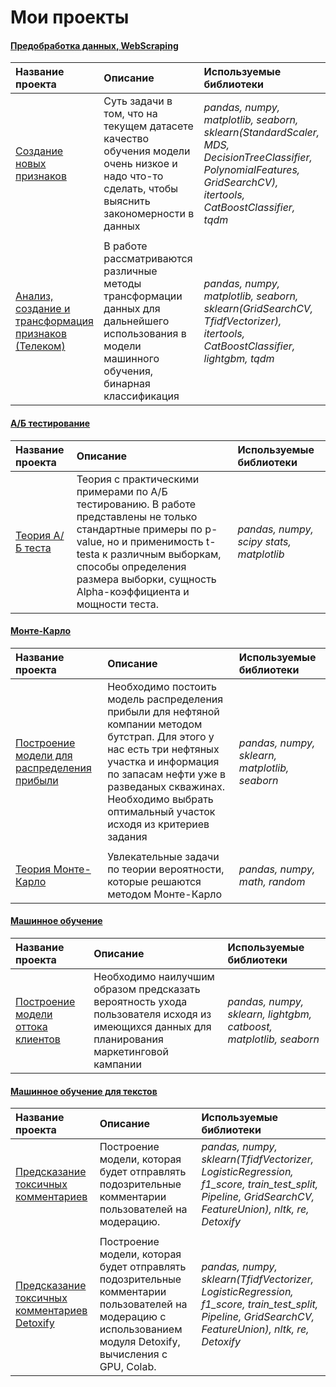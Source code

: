 # Мои проекты

#### [Предобработка данных, WebScraping](https://github.com/svotyakov/Yandex.Practium/tree/main/WebScraping_DataPreprocessing)
| Название проекта| Описание | Используемые библиотеки | 
| :---------------------- | :---------------------- | :---------------------- |
| [Создание новых признаков](https://github.com/svotyakov/Yandex.Practium/blob/main/WebScraping_DataPreprocessing/creating_new_features/Data_analysis_creating_new_features.ipynb) |Суть задачи в том, что на текущем датасете качество обучения модели очень низкое и надо что-то сделать, чтобы выяснить закономерности в данных| *pandas, numpy, matplotlib, seaborn, sklearn(StandardScaler, MDS, DecisionTreeClassifier, PolynomialFeatures, GridSearchCV), itertools, CatBoostClassifier, tqdm* |
| | | |
| [Анализ, создание и трансформация признаков (Телеком)](https://github.com/svotyakov/Yandex.Practium/blob/main/WebScraping_DataPreprocessing/telecom_analysis/rus/Telecom_classification.ipynb) |В работе рассматриваются различные методы трансформации данных для дальнейшего использования в модели машинного обучения, бинарная классификация| *pandas, numpy, matplotlib, seaborn, sklearn(GridSearchCV, TfidfVectorizer), itertools, CatBoostClassifier, lightgbm, tqdm* |

#### [А/Б тестирование](https://github.com/svotyakov/Yandex.Practium/tree/main/A_B_testing)
| Название проекта| Описание | Используемые библиотеки | 
| :---------------------- | :---------------------- | :---------------------- |
| [Теория А/Б теста](https://github.com/svotyakov/Yandex.Practium/blob/main/A_B_testing/A_B_test_%20Theory.ipynb) |Теория с практическими примерами по А/Б тестированию. В работе представлены не только стандартные примеры по p-value, но и применимость t-testа к различным выборкам, способы определения размера выборки, сущность Alpha-коэффициента и мощности теста.| *pandas, numpy, scipy stats, matplotlib* |

#### [Монте-Карло](https://github.com/svotyakov/Yandex.Practium/tree/main/Montecarlo)
| Название проекта| Описание | Используемые библиотеки | 
| :---------------------- | :---------------------- | :---------------------- |
| [Построение модели для распределения прибыли](https://github.com/svotyakov/Yandex.Practium/blob/main/Montecarlo/Bootstrap_profits_distribution.ipynb) |Необходимо постоить модель распределения прибыли для нефтяной компании методом бутстрап. Для этого у нас есть три нефтяных участка и информация по запасам нефти уже в разведаных скважинах. Необходимо выбрать оптимальный участок исходя из критериев задания| *pandas, numpy, sklearn, matplotlib, seaborn* |
| | | |
| [Теория Монте-Карло](https://github.com/svotyakov/Yandex.Practium/blob/main/Montecarlo/Monte-carlo_theory.ipynb) |Увлекательные задачи по теории вероятности, которые решаются методом Монте-Карло| *pandas, numpy, math, random* |

#### [Машинное обучение](https://github.com/svotyakov/Yandex.Practium/tree/main/Machine_learning_predictions)
| Название проекта| Описание | Используемые библиотеки | 
| :---------------------- | :---------------------- | :---------------------- |
| [Построение модели оттока клиентов](https://github.com/svotyakov/Yandex.Practium/blob/main/Machine_learning_predictions/RandomForestClassifier%20VS%20CatBoost%20%26%20LGBM.ipynb) |Необходимо наилучшим образом предсказать вероятность ухода пользователя исходя из имеющихся данных для планирования маркетинговой кампании| *pandas, numpy, sklearn, lightgbm, catboost, matplotlib, seaborn* |

#### [Машинное обучение для текстов](https://github.com/svotyakov/Yandex.Practium/tree/main/Natural-Language-Processing-NLP)
| Название проекта| Описание | Используемые библиотеки | 
| :---------------------- | :---------------------- | :---------------------- |
| [Предсказание токсичных комментариев](https://github.com/svotyakov/Yandex.Practium/blob/main/Natural-Language-Processing-NLP/Finding_toxic_commentsPipelineLR.ipynb) |Построение модели, которая будет отправлять подозрительные комментарии пользователей на модерацию. | *pandas, numpy, sklearn(TfidfVectorizer, LogisticRegression, f1_score, train_test_split, Pipeline, GridSearchCV, FeatureUnion), nltk, re, Detoxify* |
| | | |
| [Предсказание токсичных комментариев Detoxify](https://github.com/svotyakov/Yandex.Practium/blob/main/Natural-Language-Processing-NLP/Finding_toxic_comments_Detoxify.ipynb) |Построение модели, которая будет отправлять подозрительные комментарии пользователей на модерацию с использованием модуля Detoxify, вычисления с GPU, Colab. | *pandas, numpy, sklearn(TfidfVectorizer, LogisticRegression, f1_score, train_test_split, Pipeline, GridSearchCV, FeatureUnion), nltk, re, Detoxify* |
